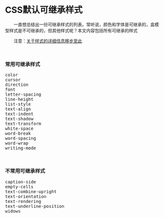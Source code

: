 # CSS默认可继承样式

&emsp;&emsp;一直想总结出一份可继承样式的列表。常听说，颜色和字体是可继承的，盒模型样式是不可继承的，但其他样式呢？本文内容包括所有可继承的样式

&emsp;&emsp;注意：[关于样式的详细信息移步至此](https://developer.mozilla.org/en-US/docs/Web/CSS/Reference)

&nbsp;

### 常用可继承样式

<div>
<pre>color
cursor
direction
font
letter-spacing
line-height
list-style
text-align
text-indent
text-shadow
text-transform
white-space
word-break
word-spacing
word-wrap
writing-mode</pre>
</div>

&nbsp;

### 不常用可继承样式

<div>
<pre>caption-side
empty-cells
text-combine-upright
text-orientation
text-rendering
text-underline-position
widows</pre>
</div>

